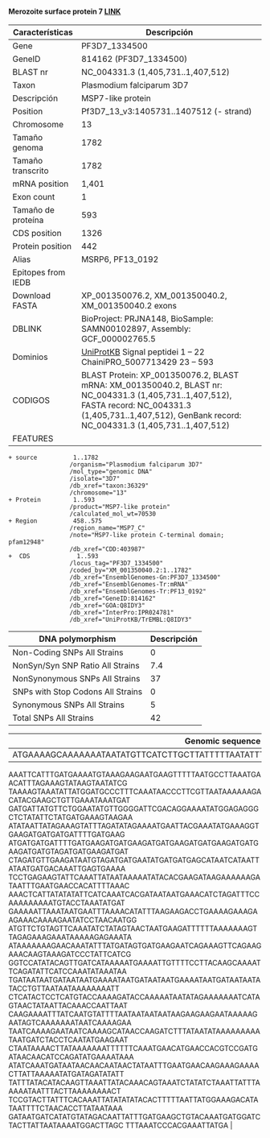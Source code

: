 #### Merozoite surface protein 7 [LINK](https://www.ncbi.nlm.nih.gov/gene/814162) 

| **Características** | **Descripción** |
| ------ | ----------- |
| Gene|	PF3D7_1334500 |
|GeneID| 814162 (PF3D7_1334500) |
|BLAST nr| NC_004331.3 (1,405,731..1,407,512)	|
| Taxon | Plasmodium falciparum 3D7 |
| Descripción | MSP7-like protein |
| Position | Pf3D7_13_v3:1405731..1407512 (- strand) |
| Chromosome  | 13 |
| Tamaño genoma| 1782 |
| Tamaño transcrito | 1782 |
| mRNA position |1,401|
| Exon count |  1 |
| Tamaño de proteína | 593 |
| CDS position |1326|
| Protein position |	442 |
| Alias| MSRP6, PF13_0192 |
| Epitopes from IEDB |  |
| Download FASTA |XP_001350076.2, XM_001350040.2, XM_001350040.2 exons|
|DBLINK|  BioProject: PRJNA148, BioSample: SAMN00102897, Assembly: GCF_000002765.5|
|Dominios| [UniProtKB](https://www.uniprot.org/uniprot/Q8IDY3) Signal peptidei	1 – 22 ChainiPRO_5007713429	23 – 593|
|CODIGOS|BLAST Protein: 	XP_001350076.2, BLAST mRNA: 	XM_001350040.2, BLAST nr: 	NC_004331.3 (1,405,731..1,407,512), FASTA record: 	NC_004331.3 (1,405,731..1,407,512), GenBank record: 	NC_004331.3 (1,405,731..1,407,512)|
|FEATURES|          
    + source          1..1782
                     /organism="Plasmodium falciparum 3D7"
                     /mol_type="genomic DNA"
                     /isolate="3D7"
                     /db_xref="taxon:36329"
                     /chromosome="13"
    + Protein         1..593
                     /product="MSP7-like protein"
                     /calculated_mol_wt=70530
    + Region          458..575
                     /region_name="MSP7_C"
                     /note="MSP7-like protein C-terminal domain; pfam12948"
                     /db_xref="CDD:403987"
    +  CDS             1..593
                     /locus_tag="PF3D7_1334500"
                     /coded_by="XM_001350040.2:1..1782"
                     /db_xref="EnsemblGenomes-Gn:PF3D7_1334500"
                     /db_xref="EnsemblGenomes-Tr:mRNA"
                     /db_xref="EnsemblGenomes-Tr:PF13_0192"
                     /db_xref="GeneID:814162"
                     /db_xref="GOA:Q8IDY3"
                     /db_xref="InterPro:IPR024781"
                     /db_xref="UniProtKB/TrEMBL:Q8IDY3"


| DNA polymorphism  | Descripción |
| ------ | ----------- |
| Non-Coding SNPs All Strains | 0 |
| NonSyn/Syn SNP Ratio All Strains  | 7.4 |
| NonSynonymous SNPs All Strains  | 37 |
| SNPs with Stop Codons All Strains  | 0 |
| Synonymous SNPs All Strains  | 5 |
| Total SNPs All Strains | 42 |


| Genomic sequence|
| ------ |
| ATGAAAAGCAAAAAAATAATATGTTCATCTTGCTTATTTTTAATATTTTTAAGTGTAATATTTTGTAGTGAACCAGATAC
AAATTCATTTGATGAAAATGTAAAGAAGAATGAAGTTTTTAATGCCTTAAATGAACATTTAGAAAGTATAAGTAATATCG
TAAAAGTAAATATTATGGATGCCCTTTCAAATAACCCTTCGTTAATAAAAAAGACATACGAAGCTGTTGAAATAAATGAT
GATGATTATGTTCTGGAATATGTTGGGGATTCGACAGGAAAATATGGAGAGGGCTCTATATTCTATGATGAAAGTAAGAA
ATATAATTATAGAAAGTATTTAGATATAGAAAATGAATTACGAAATATGAAAGGTGAAGATGATGATGATTTTGATGAAG
ATGATGATGATTTTGATGAAGATGATGAAGATGATGAAGATGATGAAGATGATGAAGATGATGTAGATGATGAAGATGAT
CTAGATGTTGAAGATAATGTAGATGATGAATATGATGATGAGCATAATCATAATTATAATGATGACAAATTGAGTGAAAA
TCCTGAGAAGTATTCAAATTATAATAAAAATATACACGAAGATAAGAAAAAAGATAATTTGAATGAACCACATTTTAAAC
AAACTCATTATATATATTCATCAAATCACGATAATAATGAAACATCTAGATTTCCAAAAAAAAATGTACCTAAATATGAT
GAAAAATTAAATAATGAATTTAAAACATATTTAAGAAGACCTGAAAAGAAAGAAGAAACAAAAGAATATCCTAACAATGG
ATGTTCTGTAGTTCAAATATCTATAGTAACTAATGAAGATTTTTTAAAAAAAGTTAGAGAAAGAAATAAAAAGAGAAATA
ATAAAAAAAGAACAAATATTTATGATAGTGATGAAGAATCAGAAAGTTCAGAAGAAACAAGTAAAGATCCCTATTCATCG
GGTCCATATACAGTTGATCATAAAAATGAAAATTGTTTTCCTTACAAGCAAAATTCAGATATTCATCCAAATATAAATAA
TGATAATAATGATAATAATGAAAATAATGATAATAATGAAAATAATGATAATAATATACCTGTTAATAATAAAAAAAATT
CTCATACTCCTCATGTACCAAAAGATACCAAAAATAATATAGAAAAAAATCATAGTAACTATAATTACAAACCAATTAAT
CAAGAAAATTTATCAATGTATTTTAATAATAATAATAAGAAGAAGAATAAAAAGAATAGTCAAAAAAATAATCAAAAGAA
TAATCAAAAGAATAATCAAAAGCATAACCAAGATCTTTATAATATAAAAAAAAATAATGATCTACCTCAATATGAAGAAT
CTAATAAAACTTATAAAAAAATTTTTTCAAATGAACATGAACCACGTCCGATGATAACAACATCCAGATATGAAAATAAA
ATATCAAATGATAATAACAACAATAACTATAATTTGAATGAACAAGAAAGAAAACTTATTAAAAATATGATAGATATATT
TATTTATACATACAAGTTAAATTATACAAACAGTAAATCTATATCTAAATTATTTAAAAATAATTTACTTAAAAAAAACT
TCCGTACTTATTTCACAAATTATATATATACACTTTTTAATTATGGAAAGACATATAATTTTCTAACACCTTATAATAAA
GATAATGATCATATGTATAGACAATTATTTGATGAAGCTGTACAAATGATGGATCTACTTATTAATAAAATGGACTTAGC
TTTAAATCCCACGAAATTATGA |

